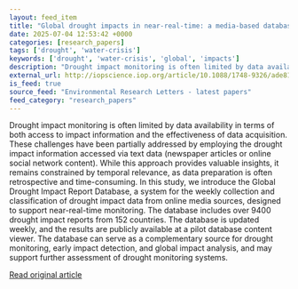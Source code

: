 ```yaml
---
layout: feed_item
title: "Global drought impacts in near-real-time: a media-based database for drought impact reporting"
date: 2025-07-04 12:53:42 +0000
categories: [research_papers]
tags: ['drought', 'water-crisis']
keywords: ['drought', 'water-crisis', 'global', 'impacts']
description: "Drought impact monitoring is often limited by data availability in terms of both access to impact information and the effectiveness of data acquisition"
external_url: http://iopscience.iop.org/article/10.1088/1748-9326/ade819
is_feed: true
source_feed: "Environmental Research Letters - latest papers"
feed_category: "research_papers"
---
```


Drought impact monitoring is often limited by data availability in terms of both access to impact information and the effectiveness of data acquisition. These challenges have been partially addressed by employing the drought impact information accessed via text data (newspaper articles or online social network content). While this approach provides valuable insights, it remains constrained by temporal relevance, as data preparation is often retrospective and time-consuming. In this study, we introduce the Global Drought Impact Report Database, a system for the weekly collection and classification of drought impact data from online media sources, designed to support near-real-time monitoring. The database includes over 9400 drought impact reports from 152 countries. The database is updated weekly, and the results are publicly available at a pilot database content viewer. The database can serve as a complementary source for drought monitoring, early impact detection, and global impact analysis, and may support further assessment of drought monitoring systems.

[Read original article](http://iopscience.iop.org/article/10.1088/1748-9326/ade819)
